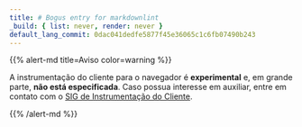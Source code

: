 ```yaml
---
title: # Bogus entry for markdownlint
_build: { list: never, render: never }
default_lang_commit: 0dac041dedfe5877f45e36065c1c6fb07490b243
---
```


{{% alert-md title=Aviso color=warning %}}

A instrumentação do cliente para o navegador é **experimental** e, em grande
parte, **não está especificada**. Caso possua interesse em auxiliar, entre em
contato com o [SIG de Instrumentação do Cliente][sig].

[sig]:
  https://docs.google.com/document/d/16Vsdh-DM72AfMg_FIt9yT9ExEWF4A_vRbQ3jRNBe09w

{{% /alert-md %}}
